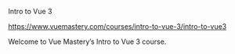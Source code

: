 Intro to Vue 3

https://www.vuemastery.com/courses/intro-to-vue-3/intro-to-vue3

Welcome to Vue Mastery’s Intro to Vue 3 course.